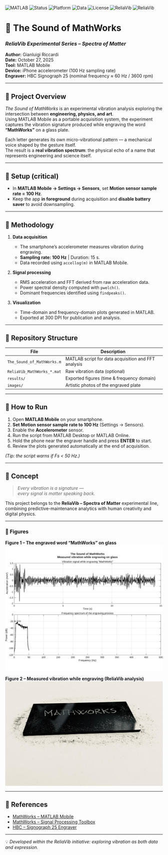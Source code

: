 ![MATLAB](https://img.shields.io/badge/MATLAB-Mobile%20&%20Desktop-blue?logo=mathworks)
![Status](https://img.shields.io/badge/Status-Active-success)
![Platform](https://img.shields.io/badge/Platform-iOS%20%7C%20MATLAB%20Online-lightgrey)
![Data](https://img.shields.io/badge/Data-Vibration%20Spectrum-orange)
![License](https://img.shields.io/badge/License-Open-lightgreen)
![ReliaVib](https://img.shields.io/badge/ReliaVib-Predictive%20Maintenance-blue)
![ReliaVib](https://img.shields.io/badge/ReliaVib-Smart%20Vibration%20Lab-darkorange)

# 🧠 The Sound of MathWorks  
### *ReliaVib Experimental Series – Spectra of Matter*  

**Author:** Gianluigi Riccardi  
**Date:** October 27, 2025  
**Tool:** MATLAB Mobile  
**Device:** iPhone accelerometer (100 Hz sampling rate)  
**Engraver:** HBC Signograph 25 (nominal frequency ≈ 60 Hz / 3600 rpm)  

---

## 🔹 Project Overview  
*The Sound of MathWorks* is an experimental vibration analysis exploring the intersection between **engineering, physics, and art**.  
Using MATLAB Mobile as a portable acquisition system, the experiment captures the vibration signature produced while engraving the word **“MathWorks”** on a glass plate.  

Each letter generates its own micro-vibrational pattern — a mechanical voice shaped by the gesture itself.  
The result is a **real vibration spectrum**: the physical echo of a name that represents engineering and science itself.  

---

## 🔹 Setup (critical)
- In **MATLAB Mobile → Settings → Sensors**, set **Motion sensor sample rate = 100 Hz**.  
- Keep the app **in foreground** during acquisition and **disable battery saver** to avoid downsampling.  

---

## 🔹 Methodology
1. **Data acquisition**  
   - The smartphone’s accelerometer measures vibration during engraving.  
   - **Sampling rate: 100 Hz**  |  Duration: 15 s.  
   - Data recorded using `accellog(m)` in MATLAB Mobile.  

2. **Signal processing**  
   - RMS acceleration and FFT derived from raw acceleration data.  
   - Power spectral density computed with `pwelch()`.  
   - Dominant frequencies identified using `findpeaks()`.  

3. **Visualization**  
   - Time-domain and frequency-domain plots generated in MATLAB.  
   - Exported at 300 DPI for publication and analysis.  

---


## 🔹 Repository Structure
| File | Description |
|------|--------------|
| `The_Sound_of_MathWorks.m` | MATLAB script for data acquisition and FFT analysis |
| `ReliaVib_MathWorks_*.mat` | Raw vibration data (optional) |
| `results/` | Exported figures (time & frequency domain) |
| `images/` | Artistic photos of the engraved plate |

---

## 🔹 How to Run
1. Open **MATLAB Mobile** on your smartphone.  
2. **Set Motion sensor sample rate to 100 Hz** (Settings → Sensors).  
3. Enable the **Accelerometer** sensor.  
4. Run the script from MATLAB Desktop or MATLAB Online.  
5. Hold the phone near the engraver handle and press **ENTER** to start.  
6. Review the plots generated automatically at the end of acquisition.  

*(Tip: the script warns if Fs < 50 Hz.)*

---

## 🔹 Concept
> *Every vibration is a signature —  
>  every signal is matter speaking back.*  

This project belongs to the **ReliaVib – Spectra of Matter** experimental line, combining predictive-maintenance analytics with human creativity and digital physics.  

---

### 🔹 Figures

**Figure 1 – The engraved word “MathWorks” on glass**  
![Engraved Plate](Spectra.jpg)

**Figure 2 – Measured vibration while engraving (ReliaVib analysis)**  
![Vibration Spectrum](MathworksSound.jpg)

---

## 🔹 References
- [MathWorks – MATLAB Mobile](https://matlab.mathworks.com/mobile)  
- [MathWorks – Signal Processing Toolbox](https://www.mathworks.com/products/signal.html)  
- [HBC – Signograph 25 Engraver](https://www.hbc-signograph.com)  

---

💡 *Developed within the ReliaVib initiative: exploring vibration as both data and expression.*